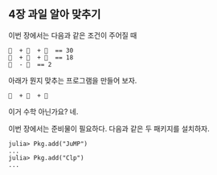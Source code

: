 ## 4장 과일 알아 맞추기

이번 장에서는 다음과 같은 조건이 주어질 때

```
🍎  + 🍎  + 🍎  == 30
🍎  + 🍌  + 🍌  == 18
🍌  - 🌰  == 2
```

아래가 뭔지 맞추는 프로그램을 만들어 보자.

```
🌰  + 🍎  + 🍌
```

이거 수학 아닌가요? 네.

이번 장에서는 준비물이 필요하다. 다음과 같은 두 패키지를 설치하자.

```
julia> Pkg.add("JuMP") 
...
julia> Pkg.add("Clp") 
...
```





